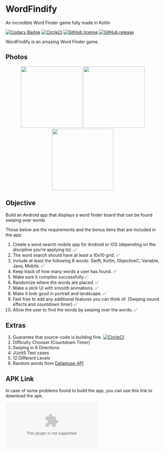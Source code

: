 # WordFindify
An incredible Word Finder game fully made in Kotlin

[![Codacy Badge](https://api.codacy.com/project/badge/Grade/60794f003b48491a87ee80e4a5f66e3e)](https://app.codacy.com/manual/AraujoJordan/Android-Word-Finder?utm_source=github.com&utm_medium=referral&utm_content=AraujoJordan/Android-Word-Finder&utm_campaign=Badge_Grade_Dashboard)
[![CircleCI](https://circleci.com/gh/AraujoJordan/Android-Word-Finder.svg?style=shield)](https://circleci.com/gh/AraujoJordan/Android-Word-Finder)
[![GitHub license](https://img.shields.io/github/license/Naereen/StrapDown.js.svg)](https://github.com/AraujoJordan/Android-Word-Finder/LICENSE)
[![GitHub release](https://img.shields.io/badge/release-1.0-blue)](https://github.com/AraujoJordan/Android-Word-Finder/releases/)

WordFindify is an amazing Word Finder game.

## Photos

<p float="left" align="center">
    <img src="./doc/menuTitle.gif" width="200"/>
    <img src="./doc/gameplay.gif" width="200"/>
    <img src="./doc/win.gif" width="200"/>
</p>

## Objective

Build an Android app that displays a word finder board that can be found swiping over words

Those below are the requirements and the bonus itens that are included in the app:

1.  Create a word search mobile app for Android or iOS (depending on the discipline you’re applying to). :white_check_mark:
2.  The word search should have at least a 10x10 grid. :white_check_mark:
3.  Include at least the following 6 words: Swift, Kotlin, ObjectiveC, Variable, Java, Mobile. :white_check_mark:
4.  Keep track of how many words a user has found. :white_check_mark:
5.  Make sure it compiles successfully.:white_check_mark:
6.  Randomize where the words are placed. :white_check_mark:
7.  Make a slick UI with smooth animations. :white_check_mark:
8.  Make it look good in portrait and landscape. :white_check_mark:
9.  Feel free to add any additional features you can think of. (Swiping sound effects and countdown timer) :white_check_mark:
10. Allow the user to find the words by swiping over the words. :white_check_mark:

## Extras

1.  Guarantee that source-code is building fine. [![CircleCI](https://circleci.com/gh/AraujoJordan/Android-Word-Finder.svg?style=shield)](https://circleci.com/gh/AraujoJordan/Android-Word-Finder)
2.  Difficulty Chooser (Countdown Timer)
4.  Swiping in 8 Directions
5.  JUnit5 Test cases
6.  12 Different Levels
7.  Random words from [Datamuse API](https://www.datamuse.com/api/)

## APK Link

In case of some problems found to build the app, you can use this link to download the apk.

![Wordfinfify Apk](https://github.com/AraujoJordan/Android-Word-Finder/releases/latest/download/app-debug.apk)
